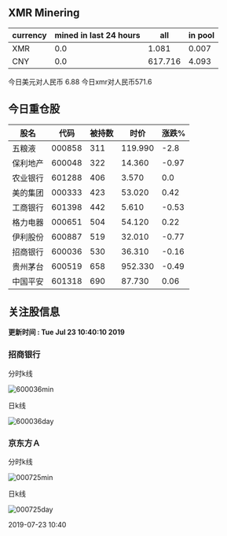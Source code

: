 ## XMR Minering

|currency|mined in last 24 hours|all|in pool|
|---|---|---|---|
|XMR|0.0|1.081|0.007|
|CNY|0.0|617.716|4.093|

今日美元对人民币 6.88	今日xmr对人民币571.6


## 今日重仓股 

|股名|代码|被持数|时价|涨跌%|
|---|---|---|---|---|
|五粮液|000858|311|119.990|-2.8|
|保利地产|600048|322|14.360|-0.97|
|农业银行|601288|406|3.570|0.0|
|美的集团|000333|423|53.020|0.42|
|工商银行|601398|442|5.610|-0.53|
|格力电器|000651|504|54.120|0.22|
|伊利股份|600887|519|32.010|-0.77|
|招商银行|600036|530|36.310|-0.16|
|贵州茅台|600519|658|952.330|-0.49|
|中国平安|601318|690|87.730|0.06|

## 关注股信息
**更新时间 : Tue Jul 23 10:40:10 2019**
### 招商银行 
分时k线

![600036min](http://image.sinajs.cn/newchart/min/n/sh600036.gif)

日k线

![600036day](http://image.sinajs.cn/newchart/daily/n/sh600036.gif)

### 京东方Ａ 
分时k线

![000725min](http://image.sinajs.cn/newchart/min/n/sz000725.gif)

日k线

![000725day](http://image.sinajs.cn/newchart/daily/n/sz000725.gif)

2019-07-23 10:40